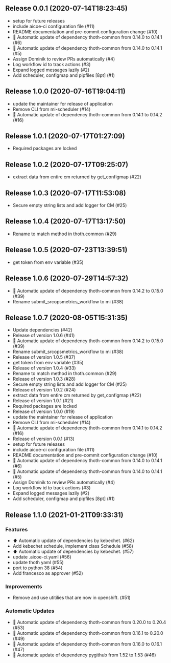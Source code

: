 
## Release 0.0.1 (2020-07-14T18:23:45)
* setup for future releases
* include aicoe-ci configuration file (#11)
* README documentation and pre-commit configuration change (#10)
* :pushpin: Automatic update of dependency thoth-common from 0.14.0 to 0.14.1 (#6)
* :pushpin: Automatic update of dependency thoth-common from 0.14.0 to 0.14.1 (#5)
* Assign Dominik to review PRs automatically (#4)
* Log workflow id to track actions (#3)
* Expand logged messages lazily (#2)
* Add scheduler, configmap and pipfiles [8pt] (#1)

## Release 1.0.0 (2020-07-16T19:04:11)
* update the maintainer for release of application
* Remove CLI from mi-scheduler (#14)
* :pushpin: Automatic update of dependency thoth-common from 0.14.1 to 0.14.2 (#16)

## Release 1.0.1 (2020-07-17T01:27:09)
* Required packages are locked

## Release 1.0.2 (2020-07-17T09:25:07)
* extract data from entire cm returned by get_configmap (#22)

## Release 1.0.3 (2020-07-17T11:53:08)
* Secure empty string lists and add logger for CM (#25)

## Release 1.0.4 (2020-07-17T13:17:50)
* Rename to match method in thoth.common (#29)

## Release 1.0.5 (2020-07-23T13:39:51)
* get token from env variable (#35)

## Release 1.0.6 (2020-07-29T14:57:32)
* :pushpin: Automatic update of dependency thoth-common from 0.14.2 to 0.15.0 (#39)
* Rename submit_srcopsmetrics_workflow to mi (#38)

## Release 1.0.7 (2020-08-05T15:31:35)
* Update dependencies (#42)
* Release of version 1.0.6 (#41)
* :pushpin: Automatic update of dependency thoth-common from 0.14.2 to 0.15.0 (#39)
* Rename submit_srcopsmetrics_workflow to mi (#38)
* Release of version 1.0.5 (#37)
* get token from env variable (#35)
* Release of version 1.0.4 (#33)
* Rename to match method in thoth.common (#29)
* Release of version 1.0.3 (#28)
* Secure empty string lists and add logger for CM (#25)
* Release of version 1.0.2 (#24)
* extract data from entire cm returned by get_configmap (#22)
* Release of version 1.0.1 (#21)
* Required packages are locked
* Release of version 1.0.0 (#19)
* update the maintainer for release of application
* Remove CLI from mi-scheduler (#14)
* :pushpin: Automatic update of dependency thoth-common from 0.14.1 to 0.14.2 (#16)
* Release of version 0.0.1 (#13)
* setup for future releases
* include aicoe-ci configuration file (#11)
* README documentation and pre-commit configuration change (#10)
* :pushpin: Automatic update of dependency thoth-common from 0.14.0 to 0.14.1 (#6)
* :pushpin: Automatic update of dependency thoth-common from 0.14.0 to 0.14.1 (#5)
* Assign Dominik to review PRs automatically (#4)
* Log workflow id to track actions (#3)
* Expand logged messages lazily (#2)
* Add scheduler, configmap and pipfiles [8pt] (#1)

## Release 1.1.0 (2021-01-21T09:33:31)
### Features
* :arrow_up: Automatic update of dependencies by kebechet. (#62)
* Add kebechet schedule, implement class Schedule (#58)
* :arrow_up: Automatic update of dependencies by kebechet. (#57)
* update .aicoe-ci.yaml (#56)
* update thoth yaml (#55)
* port to python 38 (#54)
* Add francesco as approver (#52)
### Improvements
* Remove and use utitilies that are now in openshift. (#51)
### Automatic Updates
* :pushpin: Automatic update of dependency thoth-common from 0.20.0 to 0.20.4 (#53)
* :pushpin: Automatic update of dependency thoth-common from 0.16.1 to 0.20.0 (#49)
* :pushpin: Automatic update of dependency thoth-common from 0.16.0 to 0.16.1 (#47)
* :pushpin: Automatic update of dependency pygithub from 1.52 to 1.53 (#46)
